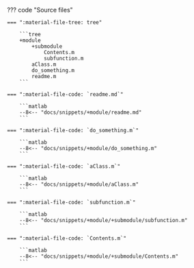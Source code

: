 ??? code "Source files"

    === ":material-file-tree: tree"

        ```tree
        +module
            +submodule
                Contents.m
                subfunction.m
            aClass.m
            do_something.m
            readme.m
        ```

    === ":material-file-code: `readme.md`"

        ```matlab
        --8<-- "docs/snippets/+module/readme.md"
        ```

    === ":material-file-code: `do_something.m`"

        ```matlab
        --8<-- "docs/snippets/+module/do_something.m"
        ```
    
    === ":material-file-code: `aClass.m`"

        ```matlab
        --8<-- "docs/snippets/+module/aClass.m"
        ```

    === ":material-file-code: `subfunction.m`"

        ```matlab
        --8<-- "docs/snippets/+module/+submodule/subfunction.m"
        ```

    === ":material-file-code: `Contents.m`"

        ```matlab
        --8<-- "docs/snippets/+module/+submodule/Contents.m"
        ```